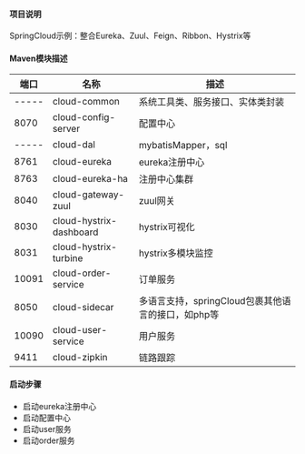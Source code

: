 #### 项目说明
SpringCloud示例：整合Eureka、Zuul、Feign、Ribbon、Hystrix等

#### Maven模块描述

| 端口 | 名称 | 描述 |
| --- | --- | --- |
| ----- | cloud-common | 系统工具类、服务接口、实体类封装 |
| 8070  | cloud-config-server | 配置中心 |
| ----- | cloud-dal | mybatisMapper，sql |
| 8761  | cloud-eureka | eureka注册中心 |
| 8763  | cloud-eureka-ha | 注册中心集群 |
| 8040  | cloud-gateway-zuul | zuul网关 |
| 8030  | cloud-hystrix-dashboard | hystrix可视化 |
| 8031  | cloud-hystrix-turbine | hystrix多模块监控 |
| 10091 | cloud-order-service | 订单服务 |
| 8050  | cloud-sidecar | 多语言支持，springCloud包裹其他语言的接口，如php等 |
| 10090 | cloud-user-service | 用户服务 |
| 9411  | cloud-zipkin | 链路跟踪 |

#### 启动步骤
- 启动eureka注册中心
- 启动配置中心
- 启动user服务
- 启动order服务